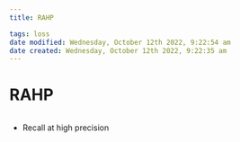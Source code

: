 ```yaml
---
title: RAHP

tags: loss
date modified: Wednesday, October 12th 2022, 9:22:54 am
date created: Wednesday, October 12th 2022, 9:22:35 am
---
```


# RAHP
```toc
```
- Recall at high precision

